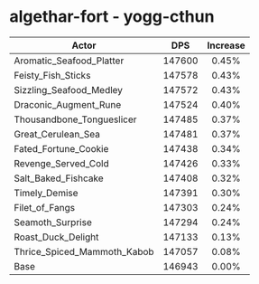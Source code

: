 # algethar-fort - yogg-cthun
| Actor | DPS | Increase |
|---|:---:|:---:|
|Aromatic_Seafood_Platter|147600|0.45%|
|Feisty_Fish_Sticks|147578|0.43%|
|Sizzling_Seafood_Medley|147572|0.43%|
|Draconic_Augment_Rune|147524|0.40%|
|Thousandbone_Tongueslicer|147485|0.37%|
|Great_Cerulean_Sea|147481|0.37%|
|Fated_Fortune_Cookie|147438|0.34%|
|Revenge_Served_Cold|147426|0.33%|
|Salt_Baked_Fishcake|147408|0.32%|
|Timely_Demise|147391|0.30%|
|Filet_of_Fangs|147303|0.24%|
|Seamoth_Surprise|147294|0.24%|
|Roast_Duck_Delight|147133|0.13%|
|Thrice_Spiced_Mammoth_Kabob|147057|0.08%|
|Base|146943|0.00%|
